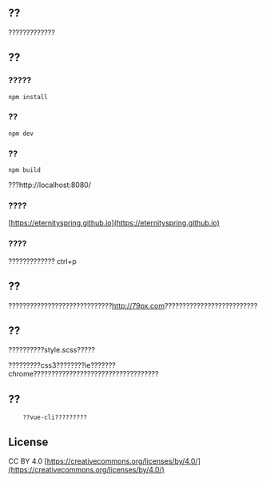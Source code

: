 ## ??
?????????????
## ??
### ?????
    npm install
### ??
    npm dev
### ??
    npm build
???http://localhost:8080/
### ????
[https://eternityspring.github.io](https://eternityspring.github.io)
### ????
?????????????
    ctrl+p
## ??
?????????????????????????????<a href="http://79px.com">http://79px.com</a>??????????????????????????
## ??
??????????style.scss?????

?????????css3????????ie???????chrome???????????????????????????????????
## ??
		??vue-cli?????????
## License
CC BY 4.0  [https://creativecommons.org/licenses/by/4.0/](https://creativecommons.org/licenses/by/4.0/)